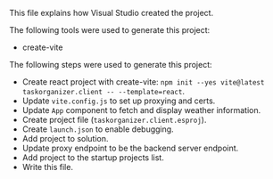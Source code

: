 This file explains how Visual Studio created the project.

The following tools were used to generate this project:
- create-vite

The following steps were used to generate this project:
- Create react project with create-vite: `npm init --yes vite@latest taskorganizer.client -- --template=react`.
- Update `vite.config.js` to set up proxying and certs.
- Update `App` component to fetch and display weather information.
- Create project file (`taskorganizer.client.esproj`).
- Create `launch.json` to enable debugging.
- Add project to solution.
- Update proxy endpoint to be the backend server endpoint.
- Add project to the startup projects list.
- Write this file.
